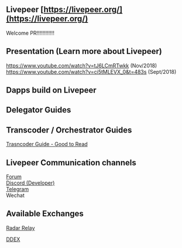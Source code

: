## Livepeer [https://livepeer.org/](https://livepeer.org/)  

Welcome PR!!!!!!!!!!!!

## Presentation (Learn more about Livepeer)
https://www.youtube.com/watch?v=tJ6LCmRTwkk  (Nov/2018)  
https://www.youtube.com/watch?v=ci5tMLEVX_0&t=483s (Sept/2018)  

## Dapps build on Livepeer

## Delegator Guides

## Transcoder / Orchestrator Guides
[Trasncoder Guide - Good to Read](https://github.com/alexlines/livepeer-transcoder-ops)  

## Livepeer Communication channels
[Forum](https://forum.livepeer.org/)  
[Discord (Developer)](https://discord.gg/wwSzGU)  
[Telegram](https://t.me/livepeerorg)  
Wechat  

## Available Exchanges
[Radar Relay](https://app.radarrelay.com/LPT/WETH)

[DDEX](https://ddex.io/trade/LPT-WETH)

